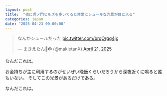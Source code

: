 ```yaml
---
layout: post
title:  "夜に虎ノ門ヒルズを歩いてると非常にシュールな光景が目に入る"
categories: japan
date: "2025-04-23 00:00:00"
---
```


<blockquote class="twitter-tweet tw-align-center"><p lang="ja" dir="ltr">なんかシュールだった <a href="https://t.co/brgOrgg4jx">pic.twitter.com/brgOrgg4jx</a></p>&mdash; まきえたん🥦☘️ (@makietanX) <a href="https://twitter.com/makietanX/status/1914318107860246709?ref_src=twsrc%5Etfw">April 21, 2025</a></blockquote> <script async src="https://platform.twitter.com/widgets.js" charset="utf-8"></script>

なんだこれは。

お金持ちが主に利用するのがせいぜい晩飯くらいだろうから深夜近くに鳴ると誰もいない。
そしてこの光景があるだけである。

なんだこれは。
